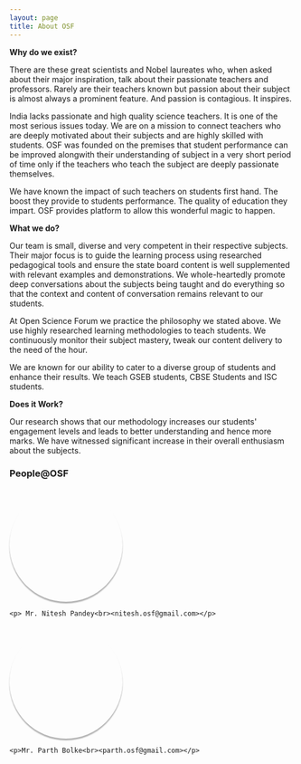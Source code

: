 ```yaml
---
layout: page
title: About OSF
---
```


<style>
	.circle {
		 display: block;
		 width: 200px;
		 height: 200px;
		 background-size: cover;
		 background-repeat: no-repeat;
		 background-position: center center;
		 -webkit-border-radius: 99em;
		 -moz-border-radius: 99em;
		  box-shadow: 0 3px 2px rgba(0, 0, 0, 0.3);  
	}
</style>


<p><strong>Why do we exist?</strong></p>

There are these great scientists and Nobel laureates who, when asked about their major inspiration, talk about their passionate teachers and professors. Rarely are their teachers known but passion about their subject is almost always a prominent feature. And passion is contagious. It inspires. 

India lacks passionate and high quality science teachers. It is one of the most serious issues today. We are on a mission to connect teachers who are deeply motivated about their subjects and are highly skilled with students.  OSF was founded on the premises that student performance can be improved alongwith their understanding of subject in a very short period of time only if the teachers who teach the subject are deeply passionate themselves.

We have known the impact of such teachers on students first hand. The boost they provide to students performance. The quality of education they impart.
OSF provides platform to allow this wonderful magic to happen.


<strong>What we do?</strong>

Our team is small, diverse and very competent in their respective subjects. Their major focus is to guide the learning process using researched pedagogical tools and ensure the state board content is well supplemented with relevant examples and demonstrations. We whole-heartedly promote deep conversations about the subjects being taught and do everything so that the context and content of conversation remains relevant to our students. 

At Open Science Forum we practice the philosophy we stated above. We use highly researched learning methodologies to teach students. We continuously monitor their subject mastery, tweak our content delivery to the need of the hour.

We are known for our ability to cater to a diverse group of students and enhance their results. We teach GSEB students, CBSE Students and ISC students. 

<strong>Does it Work?</strong>

Our research shows that our methodology increases our students' engagement levels and leads to better understanding and hence more marks. We have witnessed significant increase in their overall enthusiasm about the subjects. 

### People@OSF ###

<div class="circle content container" style="background-image: url('/public/nitesh.jpg')">
</div>
	
	<p> Mr. Nitesh Pandey<br><nitesh.osf@gmail.com></p>



<div class="circle content container" style="background-image: url('/public/parth.jpg')">
</div>
 
	<p>Mr. Parth Bolke<br><parth.osf@gmail.com></p>
